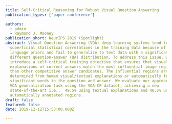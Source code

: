 ```yaml
---
title: Self-Critical Reasoning for Robust Visual Question Answering
publication_types: ['paper-conference']

authors:
  - admin
  - Raymond J. Mooney
publication_short: NeurIPS 2019 (Spotlight)
abstract: Visual Question Answering (VQA) deep-learning systems tend to capture
  superficial statistical correlations in the training data because of strong
  language priors and fail to generalize to test data with a significantly
  different question-answer (QA) distribution. To address this issue, we
  introduce a self-critical training objective that ensures that visual
  explanations of correct answers match the most influential image regions more
  than other competitive answer candidates. The influential regions are either
  determined from human visual/textual explanations or automatically from just
  significant words in the question and answer. We evaluate our approach on the
  VQA generalization task using the VQA-CP dataset, achieving a new
  state-of-the-art i.e.,  49.5% using textual explanations and 48.5% using
  automatically annotated regions.
draft: false
featured: false
date: 2019-12-12T15:53:00.000Z

---
```

